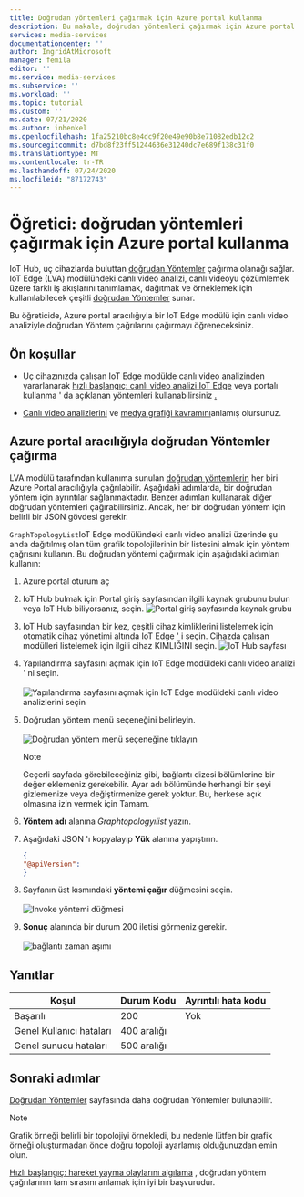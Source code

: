 ```yaml
---
title: Doğrudan yöntemleri çağırmak için Azure portal kullanma
description: Bu makale, doğrudan yöntemleri çağırmak için Azure portal kullanan bir genel bakıştır.
services: media-services
documentationcenter: ''
author: IngridAtMicrosoft
manager: femila
editor: ''
ms.service: media-services
ms.subservice: ''
ms.workload: ''
ms.topic: tutorial
ms.custom: ''
ms.date: 07/21/2020
ms.author: inhenkel
ms.openlocfilehash: 1fa25210bc8e4dc9f20e49e90b8e71082edb12c2
ms.sourcegitcommit: d7bd8f23ff51244636e31240dc7e689f138c31f0
ms.translationtype: MT
ms.contentlocale: tr-TR
ms.lasthandoff: 07/24/2020
ms.locfileid: "87172743"
---
```

# <a name="tutorial-use-azure-portal-to-invoke-direct-methods"></a>Öğretici: doğrudan yöntemleri çağırmak için Azure portal kullanma

IoT Hub, uç cihazlarda buluttan [doğrudan Yöntemler](/azure/iot-hub/iot-hub-devguide-direct-methods#method-invocation-for-iot-edge-modules) çağırma olanağı sağlar. IoT Edge (LVA) modülündeki canlı video analizi, canlı videoyu çözümlemek üzere farklı iş akışlarını tanımlamak, dağıtmak ve örneklemek için kullanılabilecek çeşitli [doğrudan Yöntemler](/azure/media-services/live-video-analytics-edge/direct-methods) sunar.

Bu öğreticide, Azure portal aracılığıyla bir IoT Edge modülü için canlı video analiziyle doğrudan Yöntem çağrılarını çağırmayı öğreneceksiniz.

## <a name="prerequisites"></a>Ön koşullar

* Uç cihazınızda çalışan IoT Edge modülde canlı video analizinden yararlanarak [hızlı başlangıç: canlı video analizi IoT Edge](/azure/media-services/live-video-analytics-edge/get-started-detect-motion-emit-events-quickstart) veya portalı kullanma ' da açıklanan yöntemleri kullanabilirsiniz [.](/azure/media-services/live-video-analytics-edge/deploy-iot-edge-device)

* [Canlı video analizlerini](/azure/media-services/live-video-analytics-edge/overview) ve [medya grafiği kavramını](/azure/media-services/live-video-analytics-edge/media-graph-concept)anlamış olursunuz.

## <a name="invoking-direct-methods-via-azure-portal"></a>Azure portal aracılığıyla doğrudan Yöntemler çağırma

LVA modülü tarafından kullanıma sunulan [doğrudan yöntemlerin](/azure/media-services/live-video-analytics-edge/direct-methods) her biri Azure Portal aracılığıyla çağrılabilir. Aşağıdaki adımlarda, bir doğrudan yöntem için ayrıntılar sağlanmaktadır. Benzer adımları kullanarak diğer doğrudan yöntemleri çağırabilirsiniz. Ancak, her bir doğrudan yöntem için belirli bir JSON gövdesi gerekir.

`GraphTopologyList`IoT Edge modülündeki canlı video analizi üzerinde şu anda dağıtılmış olan tüm grafik topolojilerinin bir listesini almak için yöntem çağrısını kullanın. Bu doğrudan yöntemi çağırmak için aşağıdaki adımları kullanın:

1. Azure portal oturum aç
1. IoT Hub bulmak için Portal giriş sayfasından ilgili kaynak grubunu bulun veya IoT Hub biliyorsanız, seçin.
    ![Portal giriş sayfasında kaynak grubu](media/use-azure-portal-to-invoke-directs-methods/portal-rg-home.png)
1. IoT Hub sayfasından bir kez, çeşitli cihaz kimliklerini listelemek için otomatik cihaz yönetimi altında IoT Edge ' i seçin. Cihazda çalışan modülleri listelemek için ilgili cihaz KIMLIĞINI seçin.
    ![IoT Hub sayfası](media/use-azure-portal-to-invoke-directs-methods/iot-hub-page.png)
1. Yapılandırma sayfasını açmak için IoT Edge modüldeki canlı video analizi ' ni seçin.<br><br>
    ![Yapılandırma sayfasını açmak için IoT Edge modüldeki canlı video analizlerini seçin](media/use-azure-portal-to-invoke-directs-methods/modules.png)
1. Doğrudan yöntem menü seçeneğini belirleyin. <br><br>
    ![Doğrudan yöntem menü seçeneğine tıklayın](media/use-azure-portal-to-invoke-directs-methods/module-details.png)
    > [!NOTE]
    > Geçerli sayfada görebileceğiniz gibi, bağlantı dizesi bölümlerine bir değer eklemeniz gerekebilir. Ayar adı bölümünde herhangi bir şeyi gizlemenize veya değiştirmenize gerek yoktur. Bu, herkese açık olmasına izin vermek için Tamam.

1. **Yöntem adı** alanına *Graphtopologyılist* yazın.
1. Aşağıdaki JSON 'ı kopyalayıp **Yük** alanına yapıştırın.
    ```json
    {
    "@apiVersion":
    }
    ```
1. Sayfanın üst kısmındaki **yöntemi çağır** düğmesini seçin.<br><br>
    ![Invoke yöntemi düğmesi](media/use-azure-portal-to-invoke-directs-methods/direct-method.png)
1. **Sonuç** alanında bir durum 200 iletisi görmeniz gerekir.<br><br>
    ![bağlantı zaman aşımı](media/use-azure-portal-to-invoke-directs-methods/connection-timeout.png)

## <a name="responses"></a>Yanıtlar

| Koşul             | Durum Kodu | Ayrıntılı hata kodu |
|-----------------------|-------------|---------------------|
| Başarılı               | 200         | Yok                 |
| Genel Kullanıcı hataları   | 400 aralığı   |                     |
| Genel sunucu hataları | 500 aralığı   |                     |

## <a name="next-steps"></a>Sonraki adımlar

[Doğrudan Yöntemler](/azure/media-services/live-video-analytics-edge/direct-methods) sayfasında daha doğrudan Yöntemler bulunabilir.

> [!NOTE]
> Grafik örneği belirli bir topolojiyi örnekledi, bu nedenle lütfen bir grafik örneği oluşturmadan önce doğru topoloji ayarlamış olduğunuzdan emin olun.

[Hızlı başlangıç: hareket yayma olaylarını algılama](/azure/media-services/live-video-analytics-edge/get-started-detect-motion-emit-events-quickstart) , doğrudan yöntem çağrılarının tam sırasını anlamak için iyi bir başvurudur.

